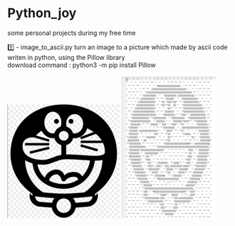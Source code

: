 # Python_joy
some personal projects during my free time

1️⃣  - image_to_ascii.py
    turn an image to a picture which made by ascii code <br />
    writen in python, using the Pillow library <br />
    download command : python3 -m pip install Pillow <br />
    <br />
    ![pic_original](https://github.com/claraxuxu/Python_joy/blob/main/pics/test_dora.png)
    ![pic_turned](https://github.com/claraxuxu/Python_joy/blob/main/pics/dora.png)
